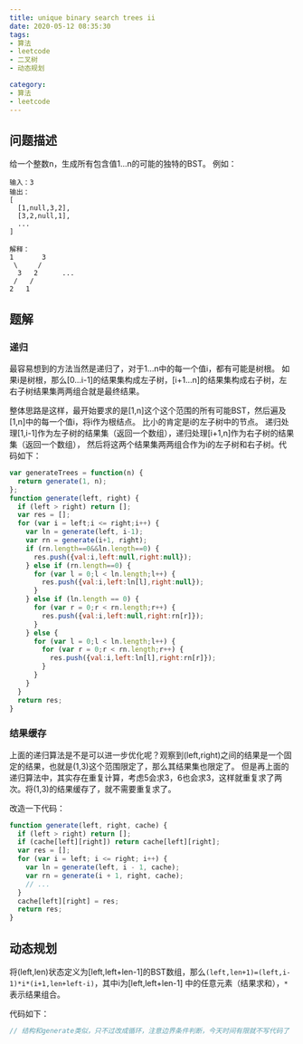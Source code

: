 ```yaml
---
title: unique binary search trees ii
date: 2020-05-12 08:35:30
tags:
- 算法
- leetcode
- 二叉树
- 动态规划

category:
- 算法
- leetcode
---
```

## 问题描述
给一个整数n，生成所有包含值1...n的可能的独特的BST。
例如：
```
输入：3
输出：
[
  [1,null,3,2],
  [3,2,null,1],
  ...
]

解释：
1       3
 \     /
  3   2      ...
 /   /
2   1
```

## 题解
### 递归
最容易想到的方法当然是递归了，对于1...n中的每一个值i，都有可能是树根。
如果i是树根，那么[0...i-1]的结果集构成左子树，[i+1...n]的结果集构成右子树，左右子树结果集两两组合就是最终结果。

整体思路是这样，最开始要求的是[1,n]这个这个范围的所有可能BST，然后遍及[1,n]中的每一个值i，将i作为根结点。
比小的肯定是i的左子树中的节点。
递归处理[1,i-1]作为左子树的结果集（返回一个数组），递归处理[i+1,n]作为右子树的结果集（返回一个数组），
然后将这两个结果集两两组合作为i的左子树和右子树。代码如下：

```js
var generateTrees = function(n) {
  return generate(1, n);
};
function generate(left, right) {
  if (left > right) return [];
  var res = [];
  for (var i = left;i <= right;i++) {
    var ln = generate(left, i-1);
    var rn = generate(i+1, right);
    if (rn.length==0&&ln.length==0) {
      res.push({val:i,left:null,right:null});
    } else if (rn.length==0) {
      for (var l = 0;l < ln.length;l++) {
        res.push({val:i,left:ln[l],right:null});
      }
    } else if (ln.length == 0) {
      for (var r = 0;r < rn.length;r++) {
        res.push({val:i,left:null,right:rn[r]});
      }
    } else {
      for (var l = 0;l < ln.length;l++) {
        for (var r = 0;r < rn.length;r++) {
          res.push({val:i,left:ln[l],right:rn[r]});
        }
      }
    }
  }
  return res;
}
```

### 结果缓存
上面的递归算法是不是可以进一步优化呢？观察到(left,right)之间的结果是一个固定的结果，也就是(1,3)这个范围限定了，那么其结果集也限定了。
但是再上面的递归算法中，其实存在重复计算，考虑5会求3，6也会求3，这样就重复求了两次。将(1,3)的结果缓存了，就不需要重复求了。

改造一下代码：
```js
function generate(left, right, cache) {
  if (left > right) return [];
  if (cache[left][right]) return cache[left][right];
  var res = [];
  for (var i = left; i <= right; i++) {
    var ln = generate(left, i - 1, cache);
    var rn = generate(i + 1, right, cache);
    // ...
  }
  cache[left][right] = res;
  return res;
}
```

## 动态规划
将(left,len)状态定义为[left,left+len-1]的BST数组，那么`(left,len+1)=(left,i-1)*i*(i+1,len+left-i)`，其中i为[left,left+len-1]
中的任意元素（结果求和），`*`表示结果组合。

代码如下：
```js
// 结构和generate类似，只不过改成循环，注意边界条件判断，今天时间有限就不写代码了
```